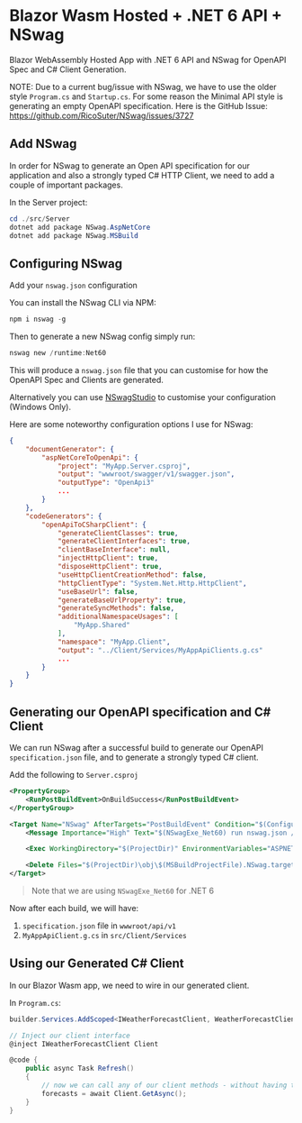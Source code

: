 # Blazor Wasm Hosted + .NET 6 API + NSwag
Blazor WebAssembly Hosted App with .NET 6 API and NSwag for OpenAPI Spec and C# Client Generation.

NOTE: Due to a current bug/issue with NSwag, we have to use the older style `Program.cs` and `Startup.cs`. For some reason the Minimal API style is generating an empty OpenAPI specification. Here is the GitHub Issue: https://github.com/RicoSuter/NSwag/issues/3727

## Add NSwag

In order for NSwag to generate an Open API specification for our application and also a strongly typed C# HTTP Client, we need to add a couple of important packages.

In the Server project:

```ps1
cd ./src/Server
dotnet add package NSwag.AspNetCore
dotnet add package NSwag.MSBuild
```

## Configuring NSwag

Add your `nswag.json` configuration

You can install the NSwag CLI via NPM:

```ps1
npm i nswag -g
```

Then to generate a new NSwag config simply run:

```ps1
nswag new /runtime:Net60
```

This will produce a `nswag.json` file that you can customise for how the OpenAPI Spec and Clients are generated.

Alternatively you can use [NSwagStudio](https://github.com/RicoSuter/NSwag/wiki/NSwagStudio) to customise your configuration (Windows Only).

Here are some noteworthy configuration options I use for NSwag:

```json
{
	"documentGenerator": {
		"aspNetCoreToOpenApi": {
			"project": "MyApp.Server.csproj",
			"output": "wwwroot/swagger/v1/swagger.json",
			"outputType": "OpenApi3"
			...
		}
	},
	"codeGenerators": {
		"openApiToCSharpClient": {
			"generateClientClasses": true,
			"generateClientInterfaces": true,
			"clientBaseInterface": null,
			"injectHttpClient": true,
			"disposeHttpClient": true,
			"useHttpClientCreationMethod": false,
			"httpClientType": "System.Net.Http.HttpClient",
			"useBaseUrl": false,
			"generateBaseUrlProperty": true,
			"generateSyncMethods": false,
			"additionalNamespaceUsages": [
				"MyApp.Shared"
			],
			"namespace": "MyApp.Client",
			"output": "../Client/Services/MyAppApiClients.g.cs"
			...
		}
	}
}
```

## Generating our OpenAPI specification and C# Client

We can run NSwag after a successful build to generate our OpenAPI `specification.json` file, and to generate a strongly typed C# client.

Add the following to `Server.csproj`
 
```xml
<PropertyGroup>
	<RunPostBuildEvent>OnBuildSuccess</RunPostBuildEvent>
</PropertyGroup>

<Target Name="NSwag" AfterTargets="PostBuildEvent" Condition="$(Configuration)=='Debug'">
	<Message Importance="High" Text="$(NSwagExe_Net60) run nswag.json /variables:Configuration=$(Configuration)" />

	<Exec WorkingDirectory="$(ProjectDir)" EnvironmentVariables="ASPNETCORE_ENVIRONMENT=Development" Command="$(NSwagExe_Net60) run nswag.json /variables:Configuration=$(Configuration)" />

	<Delete Files="$(ProjectDir)\obj\$(MSBuildProjectFile).NSwag.targets" /> <!-- This thingy trigger project rebuild -->
</Target>
```

> Note that we are using `NSwagExe_Net60` for .NET 6

Now after each build, we will have:

1. `specification.json` file in `wwwroot/api/v1` 
2. `MyAppApiClient.g.cs` in `src/Client/Services`


## Using our Generated C# Client

In our Blazor Wasm app, we need to wire in our generated client.

In `Program.cs`:

```cs
builder.Services.AddScoped<IWeatherForecastClient, WeatherForecastClient>();
```

```cs
// Inject our client interface
@inject IWeatherForecastClient Client

@code {
	public async Task Refresh()
	{
		// now we can call any of our client methods - without having to concern ourselves with HTTP methods, errors, etc.
		forecasts = await Client.GetAsync();
	}
}
```
